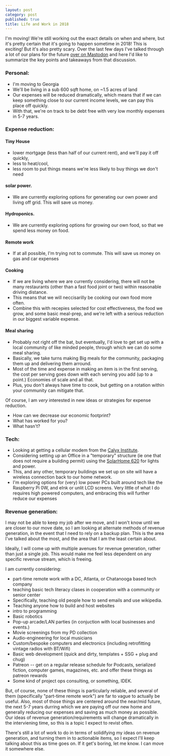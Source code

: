```yaml
---
layout: post
category: post
published: true
title: Life and Work in 2018
---
```

I'm moving! We're still working out the exact details on when and where, but it's pretty certain that it's going to happen sometime in 2018! This is exciting! But it's also pretty scary. Over the last few days I've talked through a lot of our plans for the future [over on Mastodon](https://retro.social/@ajroach42) and here I'd like to summarize the key points and takeaways from that discussion. 

### Personal: 

- I'm moving to Georgia  
- We'll be living in a sub 600 sqft home, on ~1.5 acres of land 
- Our expenses will be reduced dramatically, which means that if we can keep something close to our current income levels, we can pay this place off quickly. 
- With that, we're on track to be debt free with very low monthly expenses in 5-7 years. 

### Expense reduction: 

#### Tiny House
 - lower mortgage (less than half of our current rent), and we'll pay it off quickly, 
 - less to heat/cool, 
 - less room to put things means we're less likely to buy things we don't need 

#### solar power. 
 - We are currently exploring options for generating our own power and living off grid. This will save us money. 

#### Hydroponics. 
 - We are currently exploring options for growing our own food, so that we spend less money on food. 

#### Remote work 
 - If at all possible, I'm trying not to commute. This will save us money on gas and car expenses 

#### Cooking 
 - If we are living where we are currently considering, there will not be many restaurants (other than a fast food joint or two) within reasonable driving distance. 
 - This means that we will neccisarilly be cooking our own food more often. 
 - Combine this with recepies selected for cost effectiveness, the food we grow, and some basic meal-prep, and we're left with a serious reduction in our biggest variable expense. 

#### Meal sharing
 - Probably not right off the bat, but eventually, I'd love to get set up with a local community of like minded people, through which we can do some meal sharing.
 - Basically, we take turns making Big meals for the community, packaging them up and delivering them arround.
 - Most of the time and expense in making an item is in the first serving, the cost per serving goes down with each serving you add (up to a point.) Economies of scale and all that.
 - Plus, you don't always have time to cook, but getting on a rotation within your community can mitigate that. 

 Of course, I am *very* interested in new ideas or strategies for expense reduction. 
 - How can we decrease our economic footprint? 
 - What has worked for you? 
 - What hasn't? 

### Tech: 

- Looking at getting a cellular modem from the [Calyx Institute](https://www.calyxinstitute.org/member/map).
- Considering setting up an Office in a "temporary" structure (ie one that does not require a building permit) using the [SolarHome 620](https://www.bioliteenergy.com/products/solarhome-620) for lights and power.
- This, and any other, temporary buildings we set up on site will have a wireless connection back to our home network.
- I'm exploring options for (very) low power PCs built around tech like the Raspberry Pi 0W, and eInk or unlit LCD screens. Very little of what I do requires high powered computers, and embracing this will further reduce our expenses 


### Revenue generation: 

I may not be able to keep my job after we move, and I won't know until we are closer to our move date, so I am looking at alternate methods of revenue generation, in the event that I need to rely on a backup plan. This is the area I've talked about the most, and the area that I am the least certain about. 

Ideally, I will come up with multiple avenues for revenue generation, rather than just a single job. This would make me feel less dependent on any specific revenue stream, which is freeing. 

I am currently considering: 

- part-time remote work with a DC, Atlanta, or Chatanooga based tech company
- teaching basic tech literacy clases in cooperation with a community or senior center
 - Specifically, teaching old people how to send emails and use wikipedia. 
 - Teaching anyone how to build and host websites 
 - intro to programming
 - Basic robotics 
- Pop-up arcade/LAN parties (in conjuction with local businesses and events.) 
- Movie screenings from my PD collection 
- Audio-engineering for local musicians 
- Custom/bespoke computers and electronics (including retrofitting vintage radios with BT/Wifi) 
- Basic web development (quick and dirty, templates + SSG + plug and chug) 
- Patreon 
-- get on a regular release schedule for Podcasts, serialized fiction, computer games, magazines, etc. and offer these things as patreon rewards 
- Some kind of project ops consulting, or something, IDEK. 

But, of course, none of these things is particularly reliable, and several of them (specifically "part-time remote work") are far to vague to actually be useful. Also, most of those things are centered around the near/mid future, the next 5-7 years durring which we are paying off our new home and generally reducing our expenses and saving as much money as possible. Our ideas of revenue generation/requirements will change dramatically in the interviening time, so this is a topic I expect to revist often. 

There's still a lot of work to do in terms of solidifying my ideas on revenue generation, and turning them in to actionable items, so I expect I'll keep talking about this as time goes on. If it get's boring, let me know. I can move it somewhere else.

